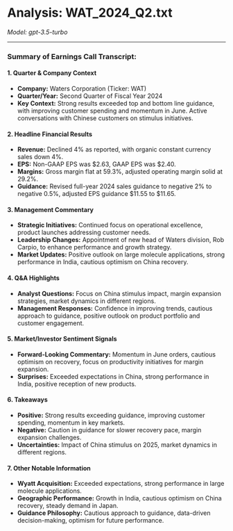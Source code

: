 # Analysis: WAT_2024_Q2.txt

*Model: gpt-3.5-turbo*

---

### Summary of Earnings Call Transcript:

#### 1. **Quarter & Company Context**
- **Company:** Waters Corporation (Ticker: WAT)
- **Quarter/Year:** Second Quarter of Fiscal Year 2024
- **Key Context:** Strong results exceeded top and bottom line guidance, with improving customer spending and momentum in June. Active conversations with Chinese customers on stimulus initiatives.

#### 2. **Headline Financial Results**
- **Revenue:** Declined 4% as reported, with organic constant currency sales down 4%.
- **EPS:** Non-GAAP EPS was $2.63, GAAP EPS was $2.40.
- **Margins:** Gross margin flat at 59.3%, adjusted operating margin solid at 29.2%.
- **Guidance:** Revised full-year 2024 sales guidance to negative 2% to negative 0.5%, adjusted EPS guidance $11.55 to $11.65.

#### 3. **Management Commentary**
- **Strategic Initiatives:** Continued focus on operational excellence, product launches addressing customer needs.
- **Leadership Changes:** Appointment of new head of Waters division, Rob Carpio, to enhance performance and growth strategy.
- **Market Updates:** Positive outlook on large molecule applications, strong performance in India, cautious optimism on China recovery.

#### 4. **Q&A Highlights**
- **Analyst Questions:** Focus on China stimulus impact, margin expansion strategies, market dynamics in different regions.
- **Management Responses:** Confidence in improving trends, cautious approach to guidance, positive outlook on product portfolio and customer engagement.

#### 5. **Market/Investor Sentiment Signals**
- **Forward-Looking Commentary:** Momentum in June orders, cautious optimism on recovery, focus on productivity initiatives for margin expansion.
- **Surprises:** Exceeded expectations in China, strong performance in India, positive reception of new products.

#### 6. **Takeaways**
- **Positive:** Strong results exceeding guidance, improving customer spending, momentum in key markets.
- **Negative:** Caution in guidance for slower recovery pace, margin expansion challenges.
- **Uncertainties:** Impact of China stimulus on 2025, market dynamics in different regions.

#### 7. **Other Notable Information**
- **Wyatt Acquisition:** Exceeded expectations, strong performance in large molecule applications.
- **Geographic Performance:** Growth in India, cautious optimism on China recovery, steady demand in Japan.
- **Guidance Philosophy:** Cautious approach to guidance, data-driven decision-making, optimism for future performance.